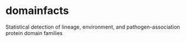 # domainfacts
Statistical detection of lineage, environment, and pathogen-association protein domain families
